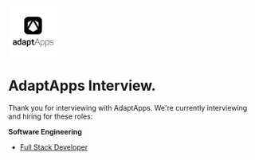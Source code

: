 <img src="https://raw.githubusercontent.com/artanri72/Interview_processing/master/31350272.png" alt="AdaptApps Logo" width="100" height="100">

# AdaptApps Interview. 

Thank you for interviewing with AdaptApps. We're currently interviewing and hiring for these roles:

**Software Engineering**
- [Full Stack Developer](/software-full-stack.md)



